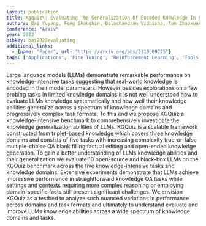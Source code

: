 ```yaml
---
layout: publication
title: Kgquiz\: Evaluating The Generalization Of Encoded Knowledge In Large Language Models
authors: Bai Yuyang, Feng Shangbin, Balachandran Vidhisha, Tan Zhaoxuan, Lou Shiqi, He Tianxing, Tsvetkov Yulia
conference: "Arxiv"
year: 2023
bibkey: bai2023evaluating
additional_links:
  - {name: "Paper", url: "https://arxiv.org/abs/2310.09725"}
tags: ['Applications', 'Fine Tuning', 'Reinforcement Learning', 'Tools']
---
```

Large language models (LLMs) demonstrate remarkable performance on knowledge-intensive tasks suggesting that real-world knowledge is encoded in their model parameters. However besides explorations on a few probing tasks in limited knowledge domains it is not well understood how to evaluate LLMs knowledge systematically and how well their knowledge abilities generalize across a spectrum of knowledge domains and progressively complex task formats. To this end we propose KGQuiz a knowledge-intensive benchmark to comprehensively investigate the knowledge generalization abilities of LLMs. KGQuiz is a scalable framework constructed from triplet-based knowledge which covers three knowledge domains and consists of five tasks with increasing complexity true-or-false multiple-choice QA blank filling factual editing and open-ended knowledge generation. To gain a better understanding of LLMs knowledge abilities and their generalization we evaluate 10 open-source and black-box LLMs on the KGQuiz benchmark across the five knowledge-intensive tasks and knowledge domains. Extensive experiments demonstrate that LLMs achieve impressive performance in straightforward knowledge QA tasks while settings and contexts requiring more complex reasoning or employing domain-specific facts still present significant challenges. We envision KGQuiz as a testbed to analyze such nuanced variations in performance across domains and task formats and ultimately to understand evaluate and improve LLMs knowledge abilities across a wide spectrum of knowledge domains and tasks.
